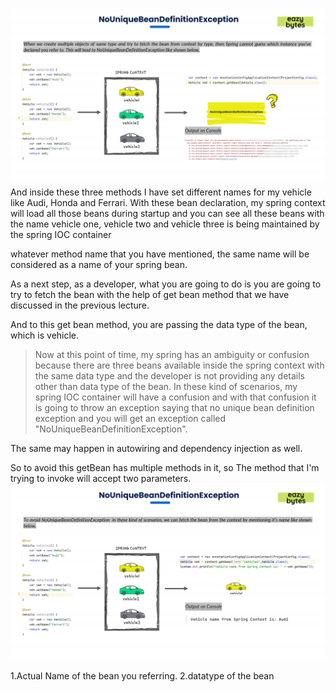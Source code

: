 ![](image\nouniquebeanexception.png)
And inside these three methods I have set  different names for my vehicle like Audi, Honda and Ferrari.
With these bean declaration, my spring context will load all those beans during startup and you can see all these beans with the name vehicle one, vehicle two and vehicle three is being maintained by the spring IOC container

whatever method name that you have mentioned, the same name will be considered as a name of your spring bean.

As a next step, as a developer, what you are going to do is you are going to try to fetch the bean with the help of get bean method that we have discussed in the previous lecture.

And to this get bean method, you are passing the data type of the bean, which is vehicle.
>Now at this point of time, my spring has an ambiguity or confusion because there are three beans available inside the spring context with the same data type and the developer is not providing any details other than data type of the bean.
In these kind of scenarios, my spring IOC container will have a confusion and with that confusion it is going to 
throw an exception saying that no unique bean definition exception and you will get an exception called 
 "NoUniqueBeanDefinitionException".

The same may happen in autowiring and dependency injection as well.

So to avoid this getBean has multiple methods in it, so The method that I'm trying to invoke will accept two parameters.
![](image\nouniquebeandefiition.png)

1.Actual Name of the bean you referring.
2.datatype of the bean
